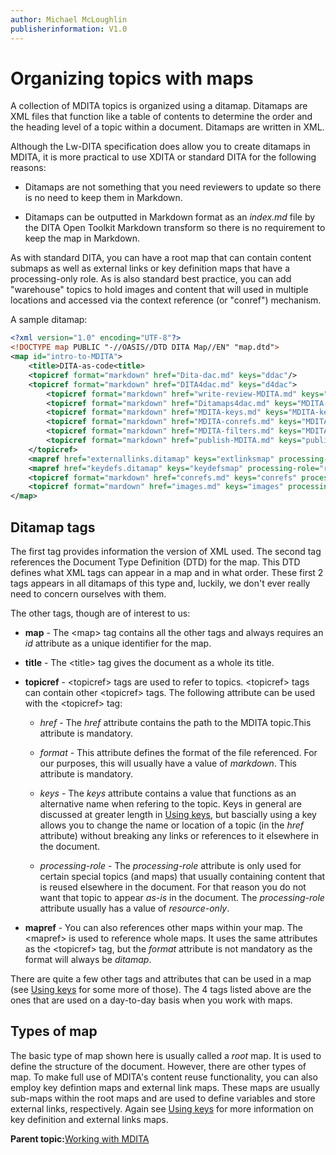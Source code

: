 ```yaml
---
author: Michael McLoughlin
publisherinformation: V1.0
---
```


# Organizing topics with maps

A collection of MDITA topics is organized using a ditamap. Ditamaps are XML files that function like a table of contents to determine the order and the heading level of a topic within a document. Ditamaps are written in XML.

Although the Lw-DITA specification does allow you to create ditamaps in MDITA, it is more practical to use XDITA or standard DITA for the following reasons:

-   Ditamaps are not something that you need reviewers to update so there is no need to keep them in Markdown.

-   Ditamaps can be outputted in Markdown format as an *index.md* file by the DITA Open Toolkit Markdown transform so there is no requirement to keep the map in Markdown.


As with standard DITA, you can have a root map that can contain content submaps as well as external links or key definition maps that have a processing-only role. As is also standard best practice, you can add "warehouse" topics to hold images and content that will used in multiple locations and accessed via the context reference \(or "conref"\) mechanism.

A sample ditamap:

```xml
<?xml version="1.0" encoding="UTF-8"?>
<!DOCTYPE map PUBLIC "-//OASIS//DTD DITA Map//EN" "map.dtd">
<map id="intro-to-MDITA">    
    <title>DITA-as-code<title>
    <topicref format="markdown" href="Dita-dac.md" keys="ddac"/>
    <topicref format="markdown" href="DITA4dac.md" keys="d4dac">
        <topicref format="markdown" href="write-review-MDITA.md" keys="write-MDITA"/>
        <topicref format="markdown" href="Ditamaps4dac.md" keys="MDITA-maps"/>
        <topicref format="markdown" href="MDITA-keys.md" keys="MDITA-keys"/>
        <topicref format="markdown" href="MDITA-conrefs.md" keys="MDITA-conrefs"/>
        <topicref format="markdown" href="MDITA-filters.md" keys="MDITA-filters"/>
        <topicref format="markdown" href="publish-MDITA.md" keys="publish-MDITA"/>
    </topicref>
    <mapref href="externallinks.ditamap" keys="extlinksmap" processing-role="resource-only"/>
    <mapref href="keydefs.ditamap" keys="keydefsmap" processing-role="resource-only"/>
    <topicref format="markdown" href="conrefs.md" keys="conrefs" processing-role="resource-only"/>
    <topicref format="mardown" href="images.md" keys="images" processing-role="resource-only"/>   
</map>
```

## Ditamap tags

The first tag provides information the version of XML used. The second tag references the Document Type Definition \(DTD\) for the map. This DTD defines what XML tags can appear in a map and in what order. These first 2 tags appears in all ditamaps of this type and, luckily, we don't ever really need to concern ourselves with them.

The other tags, though are of interest to us:

-   **map** - The <map\> tag contains all the other tags and always requires an *id* attribute as a unique identifier for the map.

-   **title** - The <title\> tag gives the document as a whole its title.

-   **topicref** - <topicref\> tags are used to refer to topics. <topicref\> tags can contain other <topicref\> tags. The following attribute can be used with the <topicref\> tag:

    -   *href* - The *href* attribute contains the path to the MDITA topic.This attribute is mandatory.

    -   *format* - This attribute defines the format of the file referenced. For our purposes, this will usually have a value of *markdown*. This attribute is mandatory.

    -   *keys* - The *keys* attribute contains a value that functions as an alternative name when refering to the topic. Keys in general are discussed at greater length in [Using keys](MDITA-keys.md), but bascially using a key allows you to change the name or location of a topic \(in the *href* attribute\) without breaking any links or references to it elsewhere in the document.

    -   *processing-role* - The *processing-role* attribute is only used for certain special topics \(and maps\) that usually containing content that is reused elsewhere in the document. For that reason you do not want that topic to appear *as-is* in the document. The *processing-role* attribute usually has a value of *resource-only*.

-   **mapref** - You can also references other maps within your map. The <mapref\> is used to reference whole maps. It uses the same attributes as the <topicref\> tag, but the *format* attribute is not mandatory as the format will always be *ditamap*.


There are quite a few other tags and attributes that can be used in a map \(see [Using keys](MDITA-keys.md) for some more of those\). The 4 tags listed above are the ones that are used on a day-to-day basis when you work with maps.

## Types of map

The basic type of map shown here is usually called a *root* map. It is used to define the structure of the document. However, there are other types of map. To make full use of MDITA's content reuse functionality, you can also employ key defintion maps and external link maps. These maps are usually sub-maps within the root maps and are used to define variables and store external links, respectively. Again see [Using keys](MDITA-keys.md) for more information on key definition and external links maps.

**Parent topic:**[Working with MDITA](mdita.md)

